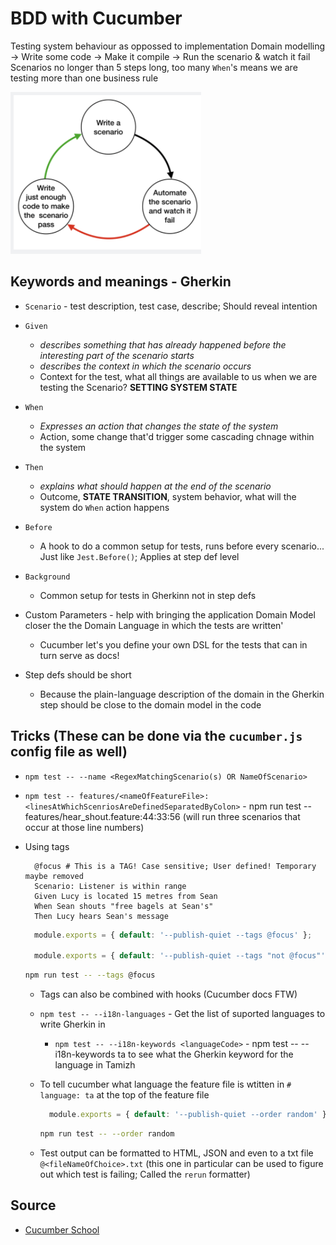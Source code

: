 # BDD with Cucumber

Testing system behaviour as oppossed to implementation
Domain modelling -> Write some code -> Make it compile -> Run the scenario & watch it fail
Scenarios no longer than 5 steps long, too many `When`'s  means we are testing more than one business rule

![BDD Mental Model](./BDDMentalModel.png)

## Keywords and meanings - Gherkin

- `Scenario` - test description, test case, describe; Should reveal intention
- `Given`
  - *describes something that has already happened before the interesting part of the scenario starts*
  - *describes the context in which the scenario occurs*
  - Context for the test, what all things are available to us when we are testing the Scenario? **SETTING SYSTEM STATE**
- `When`
  - *Expresses an action that changes the state of the system*
  - Action, some change that'd trigger some cascading chnage within the system
- `Then`
  - *explains what should happen at the end of the scenario*
  - Outcome, **STATE TRANSITION**, system behavior, what will the system do `When` action happens
- `Before`
  - A hook to do a common setup for tests, runs before every scenario... Just like `Jest.Before()`; Applies at step def level
- `Background`
  - Common setup for tests in Gherkinn not in step defs

- Custom Parameters - help with bringing the application Domain Model closer the the Domain Language in which the tests are written'
  - Cucumber let's you define your own DSL for the tests that can in turn serve as docs!

- Step defs should be short
  - Because the plain-language description of the domain in the Gherkin step should be close to the domain model in the code

## Tricks (These can be done via the `cucumber.js` config file as well)

- `npm test -- --name <RegexMatchingScenario(s) OR NameOfScenario>`
- `npm test -- features/<nameOfFeatureFile>:<linesAtWhichScenriosAreDefinedSeparatedByColon>` - npm run test -- features/hear_shout.feature:44:33:56 (will run three scenarios that occur at those line numbers)
- Using tags

    ```gherkin
      @focus # This is a TAG! Case sensitive; User defined! Temporary maybe removed
      Scenario: Listener is within range
      Given Lucy is located 15 metres from Sean
      When Sean shouts "free bagels at Sean's"
      Then Lucy hears Sean's message
    ```

    ```javascript
      module.exports = { default: '--publish-quiet --tags @focus' };

      module.exports = { default: '--publish-quiet --tags "not @focus"' }; // Will run scenarios that are not tagged as focus!
    ```

    ```sh
    npm run test -- --tags @focus
    ```

  - Tags can also be combined with hooks (Cucumber docs FTW)
  - `npm test -- --i18n-languages` - Get the list of suported languages to write Gherkin in
    - `npm test -- --i18n-keywords <languageCode>` - npm test -- --i18n-keywords ta to see what the Gherkin keyword for the language in Tamizh
  - To tell cucumber what language the feature file is wtitten in `# language: ta` at the top of the feature file

    ```javascript
      module.exports = { default: '--publish-quiet --order random' }; // to run tests in random order
    ```

    ```sh
    npm run test -- --order random
    ```

  - Test output can be formatted to HTML, JSON and even to a txt file `@<fileNameOfChoice>.txt` (this one in particular can be used to figure out which test is failing; Called the `rerun` formatter)

## Source

- [Cucumber School](https://school.cucumber.io/courses/take/bdd-with-cucumber-javascript)
